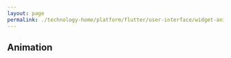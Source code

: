 ```yaml
---
layout: page
permalink: ./technology-home/platform/flutter/user-interface/widget-animation
---
```


## Animation